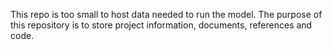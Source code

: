 This repo is too small to host data needed to run the model. The purpose of this repository is to store project information, documents, references and code.
